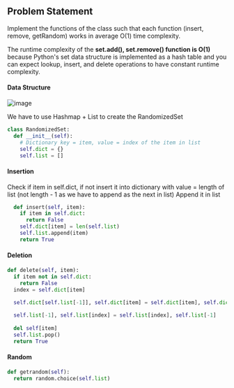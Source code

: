 ## Problem Statement

Implement the functions of the class such that each function (insert, remove, getRandom) works in average O(1) time complexity.

The runtime complexity of the <b>set.add(), set.remove() function is O(1)</b> because Python's set data structure is implemented as a hash table and you can expect lookup, insert, and delete operations to have constant runtime complexity.

#### Data Structure

![image](https://user-images.githubusercontent.com/8276139/196842026-474f9aa0-85dc-400a-9760-ccbcff737201.png)


We have to use Hashmap + List to create the RandomizedSet

```python
class RandomizedSet:
  def __init__(self):
    # Dictionary key = item, value = index of the item in list
    self.dict = {}
    self.list = []
```

#### Insertion

Check if item in self.dict, if not insert it into dictionary with value = length of list (not length - 1 as we have to append as the next in list)
Append it in list

```python
  def insert(self, item):
    if item in self.dict:
      return False
    self.dict[item] = len(self.list)
    self.list.append(item)
    return True
```

#### Deletion

```python
def delete(self, item):
  if item not in self.dict:
    return False
  index = self.dict[item]

  self.dict[self.list[-1]], self.dict[item] = self.dict[item], self.dict[self.list[-1]]
  
  self.list[-1], self.list[index] = self.list[index], self.list[-1]
  
  del self[item]
  self.list.pop()
  return True
```

#### Random

```python
def getrandom(self):
  return random.choice(self.list)
```
